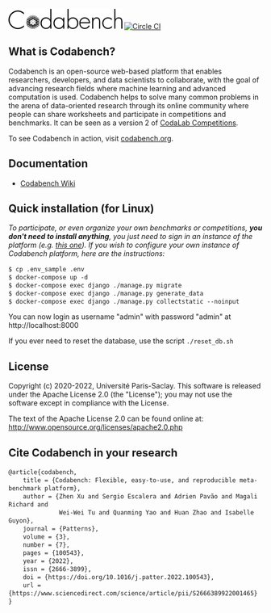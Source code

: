 ![Codabench logo](src/static/img/codabench_black.png) [![Circle CI](https://circleci.com/gh/codalab/codabench.svg?style=shield)](https://app.circleci.com/pipelines/github/codalab/codabench)

## What is Codabench?

Codabench is an open-source web-based platform that enables researchers, developers, and data scientists to collaborate, with the goal of advancing research fields where machine learning and advanced computation is used. Codabench helps to solve many common problems in the arena of data-oriented research through its online community where people can share worksheets and participate in competitions and benchmarks. It can be seen as a version 2 of [CodaLab Competitions](https://github.com/codalab/codalab-competitions).

To see Codabench in action, visit [codabench.org](https://www.codabench.org/).


## Documentation

- [Codabench Wiki](https://github.com/codalab/codabench/wiki)


## Quick installation (for Linux)

_To participate, or even organize your own benchmarks or competitions, **you don't need to install anything**, you just need to sign in an instance of the platform (e.g. [this one](https://www.codabench.org/)). 
If you wish to configure your own instance of Codabench platform, here are the instructions:_


```
$ cp .env_sample .env
$ docker-compose up -d
$ docker-compose exec django ./manage.py migrate
$ docker-compose exec django ./manage.py generate_data
$ docker-compose exec django ./manage.py collectstatic --noinput
```

You can now login as username "admin" with password "admin" at http://localhost:8000

If you ever need to reset the database, use the script `./reset_db.sh`


## License

Copyright (c) 2020-2022, Université Paris-Saclay.
This software is released under the Apache License 2.0 (the "License"); you may not use the software except in compliance with the License.

The text of the Apache License 2.0 can be found online at:
http://www.opensource.org/licenses/apache2.0.php


## Cite Codabench in your research

```
@article{codabench,
    title = {Codabench: Flexible, easy-to-use, and reproducible meta-benchmark platform},
    author = {Zhen Xu and Sergio Escalera and Adrien Pavão and Magali Richard and 
              Wei-Wei Tu and Quanming Yao and Huan Zhao and Isabelle Guyon},
    journal = {Patterns},
    volume = {3},
    number = {7},
    pages = {100543},
    year = {2022},
    issn = {2666-3899},
    doi = {https://doi.org/10.1016/j.patter.2022.100543},
    url = {https://www.sciencedirect.com/science/article/pii/S2666389922001465}
}
```
